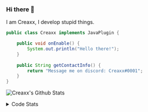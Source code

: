 ### Hi there 👋

I am Creaxx, I develop stupid things. 

```java
public class Creaxx implements JavaPlugin {

    public void onEnable() {
        System.out.println("Hello there!");
    }
    
    public String getContactInfo() {
        return "Message me on discord: Creaxx#0001";
    }
}
```

![Creaxx's Github Stats](https://github-readme-stats.vercel.app/api?username=CreaxxOG&show_icons=true&theme=dark&count_private=true)

<details>
  <summary>Code Stats</summary>

<!--START_SECTION:waka-->
![Code Time](http://img.shields.io/badge/Code%20Time-910%20hrs%2041%20mins-blue)

![Lines of code](https://img.shields.io/badge/From%20Hello%20World%20I%27ve%20Written-2%20Thousand%20lines%20of%20code-blue)

**🐱 My GitHub Data** 

> 🏆 602 Contributions in the Year 2022
 > 
> 📦 227.2 kB Used in GitHub's Storage 
 > 
> 🚫 Not Opted to Hire
 > 
> 📜 3 Public Repositories 
 > 
> 🔑 2 Private Repositories  
 > 
**I'm a Night 🦉** 

```text
🌞 Morning    15 commits     █░░░░░░░░░░░░░░░░░░░░░░░░   3.85% 
🌆 Daytime    178 commits    ███████████░░░░░░░░░░░░░░   45.64% 
🌃 Evening    177 commits    ███████████░░░░░░░░░░░░░░   45.38% 
🌙 Night      20 commits     █░░░░░░░░░░░░░░░░░░░░░░░░   5.13%

```
📅 **I'm Most Productive on Tuesday** 

```text
Monday       51 commits     ███░░░░░░░░░░░░░░░░░░░░░░   13.08% 
Tuesday      69 commits     ████░░░░░░░░░░░░░░░░░░░░░   17.69% 
Wednesday    67 commits     ████░░░░░░░░░░░░░░░░░░░░░   17.18% 
Thursday     51 commits     ███░░░░░░░░░░░░░░░░░░░░░░   13.08% 
Friday       47 commits     ███░░░░░░░░░░░░░░░░░░░░░░   12.05% 
Saturday     49 commits     ███░░░░░░░░░░░░░░░░░░░░░░   12.56% 
Sunday       56 commits     ███░░░░░░░░░░░░░░░░░░░░░░   14.36%

```


📊 **This Week I Spent My Time On** 

```text
💬 Programming Languages: 
Java                     3 hrs 1 min         ███████████████████░░░░░░   76.08% 
Kotlin                   30 mins             ███░░░░░░░░░░░░░░░░░░░░░░   12.91% 
TypeScript               23 mins             ██░░░░░░░░░░░░░░░░░░░░░░░   9.73% 
YAML                     3 mins              ░░░░░░░░░░░░░░░░░░░░░░░░░   1.26% 
textmate                 0 secs              ░░░░░░░░░░░░░░░░░░░░░░░░░   0.01%

🔥 Editors: 
IntelliJ                 3 hrs 58 mins       █████████████████████████   100.0%

```

**I Mostly Code in Java** 

```text
Java                     6 repos             ██████████████████░░░░░░░   75.0% 
EJS                      1 repo              ███░░░░░░░░░░░░░░░░░░░░░░   12.5% 
Kotlin                   1 repo              ███░░░░░░░░░░░░░░░░░░░░░░   12.5%

```



 Last Updated on 04/10/2022 18:40:50 UTC
<!--END_SECTION:waka-->
</details>

